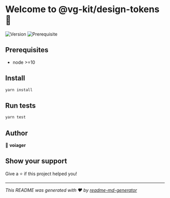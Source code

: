 # Welcome to @vg-kit/design-tokens 👋

![Version](https://img.shields.io/badge/version-0.1.1-blue.svg?cacheSeconds=2592000)
![Prerequisite](https://img.shields.io/badge/node-%3E%3D10-blue.svg)

## Prerequisites

- node >=10

## Install

```sh
yarn install
```

## Run tests

```sh
yarn test
```

## Author

👤 **voiager**

## Show your support

Give a ⭐️ if this project helped you!

---

_This README was generated with ❤️ by [readme-md-generator](https://github.com/kefranabg/readme-md-generator)_
